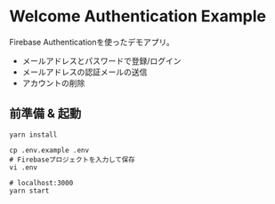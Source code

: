 # Welcome Authentication Example

Firebase Authenticationを使ったデモアプリ。

- メールアドレスとパスワードで登録/ログイン
- メールアドレスの認証メールの送信
- アカウントの削除

## 前準備 & 起動

```shell
yarn install

cp .env.example .env
# Firebaseプロジェクトを入力して保存
vi .env

# localhost:3000
yarn start
```
